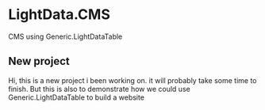 # LightData.CMS
CMS using Generic.LightDataTable

## New project
Hi, this is a new project i been working on. it will probably take some time to finish.
But this is also to demonstrate how we could use Generic.LightDataTable to build a website
